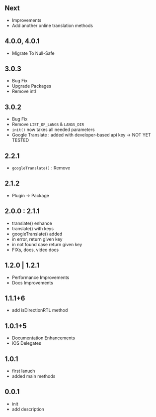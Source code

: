 ## Next
* Improvements
* Add another online translation methods

## 4.0.0, 4.0.1
* Migrate To Null-Safe

## 3.0.3
* Bug Fix
* Upgrade Packages
* Remove intl

## 3.0.2
* Bug Fix
* Remove `LIST_OF_LANGS` & `LANGS_DIR`
* `init()` now takes all needed parameters
* Google Translate : added with developer-based api key -> NOT YET TESTED

## 2.2.1
* `googleTranslate()` : Remove 

## 2.1.2
* Plugin -> Package

## 2.0.0 : 2.1.1
* translate() enhance
* translate() with keys
* googleTranslate() added
* in error, return given key
* in not found case return given key
* FIXs, docs, video docs

## 1.2.0 | 1.2.1
* Performance Improvements
* Docs Improvements

## 1.1.1+6
* add isDirectionRTL method


## 1.0.1+5
* Documentation Enhancements
* iOS Delegates

## 1.0.1
* first lanuch
* added main methods

## 0.0.1
* init
* add description

